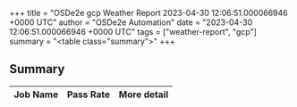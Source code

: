 +++
title = "OSDe2e gcp Weather Report 2023-04-30 12:06:51.000066946 +0000 UTC"
author = "OSDe2e Automation"
date = "2023-04-30 12:06:51.000066946 +0000 UTC"
tags = ["weather-report", "gcp"]
summary = "<table class=\"summary\"></table>"
+++
## Summary

| Job Name | Pass Rate | More detail |
|----------|-----------|-------------|




